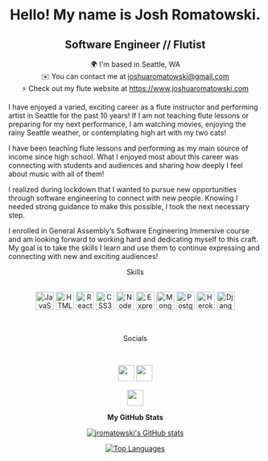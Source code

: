 
<center>
<h1>Hello!  My name is Josh Romatowski.</h1>
</center>

<center>
<h2>Software Engineer // Flutist</h2>
</center>

<center>

🌍  I'm based in Seattle, WA
<br>
✉️  You can contact me at [joshuaromatowski@gmail.com](mailto:joshuaromatowski@gmail.com)
<br>
⚡  Check out my flute website at https://www.joshuaromatowski.com

</center>

I have enjoyed a varied, exciting career as a flute instructor and performing artist in Seattle for the past 10 years! If I am not teaching flute lessons or preparing for my next performance, I am watching movies, enjoying the rainy Seattle weather, or contemplating high art with my two cats!

I have been teaching flute lessons and performing as my main source of income since high school. What I enjoyed most about this career was connecting with students and audiences and sharing how deeply I feel about music with all of them! 

I realized during lockdown that I wanted to pursue new opportunities through software engineering to connect with new people. Knowing I needed strong guidance to make this possible, I took the next necessary step.

I enrolled in General Assembly’s Software Engineering Immersive course and am looking forward to working hard and dedicating myself to this craft. My goal is to take the skills I learn and use them to continue expressing and connecting with new and exciting audiences!

<center>Skills</center>

<br>

<center>

<a href="https://developer.mozilla.org/en-US/docs/Web/JavaScript" target="_blank" rel="noreferrer"><img src="https://raw.githubusercontent.com/danielcranney/readme-generator/main/public/icons/skills/javascript-colored.svg" width="36" height="36" alt="JavaScript" /></a>
<a href="https://developer.mozilla.org/en-US/docs/Glossary/HTML5" target="_blank" rel="noreferrer"><img src="https://raw.githubusercontent.com/danielcranney/readme-generator/main/public/icons/skills/html5-colored.svg" width="36" height="36" alt="HTML5" /></a>
<a href="https://reactjs.org/" target="_blank" rel="noreferrer"><img src="https://raw.githubusercontent.com/danielcranney/readme-generator/main/public/icons/skills/react-colored.svg" width="36" height="36" alt="React" /></a>
<a href="https://www.w3.org/TR/CSS/#css" target="_blank" rel="noreferrer"><img src="https://raw.githubusercontent.com/danielcranney/readme-generator/main/public/icons/skills/css3-colored.svg" width="36" height="36" alt="CSS3" /></a>
<a href="https://nodejs.org/en/" target="_blank" rel="noreferrer"><img src="https://raw.githubusercontent.com/danielcranney/readme-generator/main/public/icons/skills/nodejs-colored.svg" width="36" height="36" alt="NodeJS" /></a>
<a href="https://expressjs.com/" target="_blank" rel="noreferrer"><img src="https://raw.githubusercontent.com/danielcranney/readme-generator/main/public/icons/skills/express-colored.svg" width="36" height="36" alt="Express" /></a>
<a href="https://www.mongodb.com/" target="_blank" rel="noreferrer"><img src="https://raw.githubusercontent.com/danielcranney/readme-generator/main/public/icons/skills/mongodb-colored.svg" width="36" height="36" alt="MongoDB" /></a>
<a href="https://www.postgresql.org/" target="_blank" rel="noreferrer"><img src="https://raw.githubusercontent.com/danielcranney/readme-generator/main/public/icons/skills/postgresql-colored.svg" width="36" height="36" alt="PostgreSQL" /></a>
<a href="https://www.heroku.com/" target="_blank" rel="noreferrer"><img src="https://raw.githubusercontent.com/danielcranney/readme-generator/main/public/icons/skills/heroku-colored.svg" width="36" height="36" alt="Heroku" /></a>
<a href="https://www.djangoproject.com/" target="_blank" rel="noreferrer"><img src="https://raw.githubusercontent.com/danielcranney/readme-generator/main/public/icons/skills/django-colored.svg" width="36" height="36" alt="Django" /></a>

</center>

<br>

<center>

Socials

<br>

<center>

<a href="https://github.com/JRomatowski" target="_blank" rel="noreferrer"><img src="https://raw.githubusercontent.com/danielcranney/readme-generator/main/public/icons/socials/github.svg" width="32" height="32" /></a> <a href="https://www.linkedin.com/in/joshuaromatowski/" target="_blank" rel="noreferrer"><img src="https://raw.githubusercontent.com/danielcranney/readme-generator/main/public/icons/socials/linkedin.svg" width="32" height="32" /></a> 

<a href="https://www.youtube.com/c/JoshuaRomatowski/featured" target="_blank" rel="noreferrer"><img src="https://raw.githubusercontent.com/danielcranney/readme-generator/main/public/icons/socials/youtube.svg" width="32" height="32" /></a> 

</center>

<center>

<b>My GitHub Stats</b>

<a href="https://github.com/JRomatowski"><img src="https://github-readme-stats.vercel.app/api?username=jromatowski&show_icons=true&hide=&count_private=true&title_color=0891b2&text_color=ffffff&icon_color=0891b2&bg_color=1c1917&hide_border=true&show_icons=true" alt="jromatowski's GitHub stats" /></a>

<a href="https://github.com/JRomatowski"><img src="https://github-readme-stats.vercel.app/api/top-langs/?username=jromatowski&langs_count=10&title_color=0891b2&text_color=ffffff&icon_color=0891b2&bg_color=1c1917&hide_border=true&locale=en&custom_title=Top%20%Languages" alt="Top Languages" /></a>

</center>